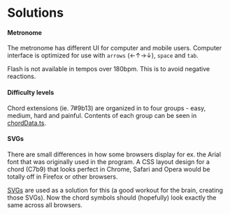# Solutions

#### Metronome

The metronome has different UI for computer and mobile users. Computer interface is optimized for use with `arrows` (←↑→↓), `space` and `tab`.

Flash is not available in tempos over 180bpm. This is to avoid negative reactions.

#### Difficulty levels

Chord extensions (ie. 7#9b13) are organized in to four groups - easy, medium, hard and painful. Contents of each group can be seen in [chordData.ts](https://github.com/visahaarala/jazzchords/blob/main/src/data/chordData.ts).

#### SVGs

There are small differences in how some browsers display for ex. the Arial font that was originally used in the program. A CSS layout design for a chord (C7b9) that looks perfect in Chrome, Safari and Opera would be totally off in Firefox or other browsers.

[SVGs](https://github.com/visahaarala/jazzchords/tree/main/src/components/svg/symbols) are used as a solution for this (a good workout for the brain, creating those SVGs). Now the chord symbols should (hopefully) look exactly the same across all browsers.
